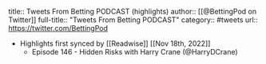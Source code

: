 title:: Tweets From Betting PODCAST (highlights)
author:: [[@BettingPod on Twitter]]
full-title:: "Tweets From Betting PODCAST"
category:: #tweets
url:: https://twitter.com/BettingPod

- Highlights first synced by [[Readwise]] [[Nov 18th, 2022]]
	- Episode 146 - Hidden Risks with Harry Crane (@HarryDCrane)